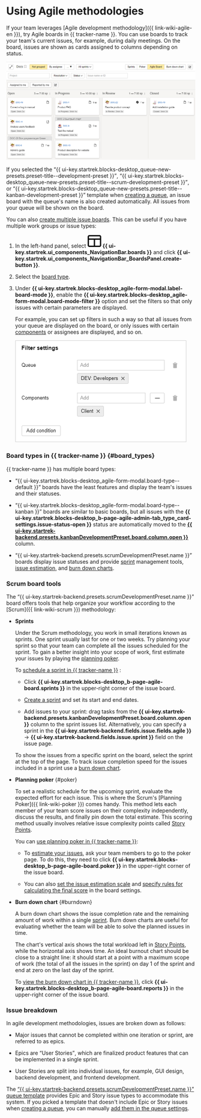# Using Agile methodologies

If your team leverages [Agile development methodology]({{ link-wiki-agile-en }}), try Agile boards in {{ tracker-name }}. You can use boards to track your team's current issues, for example, during daily meetings. On the board, issues are shown as cards assigned to columns depending on status.


![](../_assets/tracker/agile-board-c.png)


If you selected the <q>{{ ui-key.startrek.blocks-desktop_queue-new-presets.preset-title--development-preset }}</q>, <q>{{ ui-key.startrek.blocks-desktop_queue-new-presets.preset-title--scrum-development-preset }}</q>, or <q>{{ ui-key.startrek.blocks-desktop_queue-new-presets.preset-title--kanban-development-preset }}</q> template when [creating a queue](dev-process-create-queue.md), an issue board with the queue's name is also created automatically. All issues from your queue will be shown on the board.

You can also [create multiple issue boards](manager/create-agile-board.md). This can be useful if you have multiple work groups or issue types:

1. In the left-hand panel, select ![](../_assets/tracker/svg/boards.svg)&nbsp;**{{ ui-key.startrek.ui_components_NavigationBar.boards }}** and click **{{ ui-key.startrek.ui_components_NavigationBar_BoardsPanel.create-button }}**.

1. Select the [board type](#board_types).

1. Under **{{ ui-key.startrek.blocks-desktop_agile-form-modal.label-board-mode }}**, enable the **{{ ui-key.startrek.blocks-desktop_agile-form-modal.board-mode-filter }}** option and set the filters so that only issues with certain parameters are displayed.

   For example, you can set up filters in such a way so that all issues from your queue are displayed on the board, or only issues with certain [components](manager/components.md) or assignees are displayed, and so on.

   ![](../_assets/tracker/dev-process-board-filter.png)

### Board types in {{ tracker-name }} {#board_types}

{{ tracker-name }} has multiple board types:

- <q>{{ ui-key.startrek.blocks-desktop_agile-form-modal.board-type--default }}</q> boards have the least features and display the team's issues and their statuses.

- <q>{{ ui-key.startrek.blocks-desktop_agile-form-modal.board-type--kanban }}</q> boards are similar to basic boards, but all issues with the **{{ ui-key.startrek.blocks-desktop_b-page-agile-admin-tab_type_card-settings.issue-status-open }}** status are automatically moved to the [**{{ ui-key.startrek-backend.presets.kanbanDevelopmentPreset.board.column.open }}**](manager/agile.md#dlen_backlog) column.

- <q>{{ ui-key.startrek-backend.presets.scrumDevelopmentPreset.name }}</q> boards display issue statuses and provide [sprint](manager/agile.md#dlen_sprint) management tools, [issue estimation](manager/planning-poker.md), and [burn down charts](manager/agile.md#dlen_burndown).

### Scrum board tools

The <q>{{ ui-key.startrek-backend.presets.scrumDevelopmentPreset.name }}</q> board offers tools that help organize your workflow according to the [Scrum]({{ link-wiki-scrum }}) methodology:

- **Sprints**

   Under the Scrum methodology, you work in small iterations known as sprints. One sprint usually last for one or two weeks. Try planning your sprint so that your team can complete all the issues scheduled for the sprint. To gain a better insight into your scope of work, first estimate your issues by playing the [planning poker](#poker).

   To [schedule a sprint in {{ tracker-name }}](manager/create-agile-sprint.md) :

   - Click **{{ ui-key.startrek.blocks-desktop_b-page-agile-board.sprints }}** in the upper-right corner of the issue board.

   - [Create a sprint](manager/create-agile-sprint.md#create_sprint) and set its start and end dates.

   - Add issues to your sprint: drag tasks from the **{{ ui-key.startrek-backend.presets.kanbanDevelopmentPreset.board.column.open }}** column to the sprint issues list. Alternatively, you can specify a sprint in the **{{ ui-key.startrek-backend.fields.issue.fields.agile }}** → **{{ ui-key.startrek-backend.fields.issue.sprint }}** field on the issue page.

   To show the issues from a specific sprint on the board, select the sprint at the top of the page. To track issue completion speed for the issues included in a sprint use a [burn down chart](#burndown).

- **Planning poker** {#poker}

   To set a realistic schedule for the upcoming sprint, evaluate the expected effort for each issue. This is where the Scrum's [Planning Poker]({{ link-wiki-poker }}) comes handy. This method lets each member of your team score issues on their complexity independently, discuss the results, and finally pin down the total estimate. This scoring method usually involves relative issue complexity points called [Story Points](manager/agile.md#dlen_sp).

   You can [use planning poker in {{ tracker-name }}](manager/planning-poker.md):

   - To [estimate your issues](manager/planning-poker.md#section_estimate), ask your team members to go to the poker page. To do this, they need to click **{{ ui-key.startrek.blocks-desktop_b-page-agile-board.poker }}** in the upper-right corner of the issue board.

   - You can also [set the issue estimation scale](manager/planning-poker.md#section_scale) and [specify rules for calculating the final score](manager/planning-poker.md#section_calc) in the board settings.

- **Burn down chart** {#burndown}

   A burn down chart shows the issue completion rate and the remaining amount of work within a single [sprint](manager/agile.md#dlen_sprint). Burn down charts are useful for evaluating whether the team will be able to solve the planned issues in time.

   The chart's vertical axis shows the total workload left in [Story Points](manager/agile.md#dlen_sp), while the horizontal axis shows time. An ideal burnout chart should be close to a straight line: it should start at a point with a maximum scope of work (the total of all the issues in the sprint) on day 1 of the sprint and end at zero on the last day of the sprint.

   To [view the burn down chart in {{ tracker-name }}](manager/burndown.md), click **{{ ui-key.startrek.blocks-desktop_b-page-agile-board.reports }}** in the upper-right corner of the issue board.

### Issue breakdown

In agile development methodologies, issues are broken down as follows:

- Major issues that cannot be completed within one iteration or sprint, are referred to as epics.

- Epics are <q>User Stories</q>, which are finalized product features that can be implemented in a single sprint.

- User Stories are split into individual issues, for example, GUI design, backend development, and frontend development.

The [<q>{{ ui-key.startrek-backend.presets.scrumDevelopmentPreset.name }}</q> queue template](manager/workflows.md#sec_scrum) provides Epic and Story issue types to accommodate this system. If you picked a template that doesn't include Epic or Story issues when [creating a queue](dev-process-create-queue.md), you can manually [add them in the queue settings](manager/add-ticket-type.md).